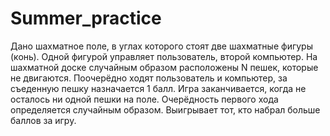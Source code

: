 # Summer_practice
Дано шахматное поле, в углах которого стоят две шахматные фигуры (конь). Одной фигурой управляет пользователь, второй компьютер. На шахматной доске случайным образом расположены N пешек, которые не двигаются. Поочерёдно ходят пользователь и компьютер, за съеденную пешку назначается 1 балл. Игра заканчивается, когда не осталось ни одной пешки на поле. Очерёдность первого хода определяется случайным образом. 
Выигрывает тот, кто набрал больше баллов за игру.
